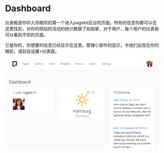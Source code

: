 # Dashboard

仪表板是你印入你眼帘的第一个进入pagekit后台的页面。所有的信息你都可以在这里找到，对你的网站的活动的统计数据了如指掌，对于用户，每个用户的仪表板可以看到不同的页面。

它是你的，你想要的信息已经显示在这里。管理小部件的显示，令他们出现在你的眼前，请前往设置>仪表盘。

![Dashboard](images/dashboard.png)